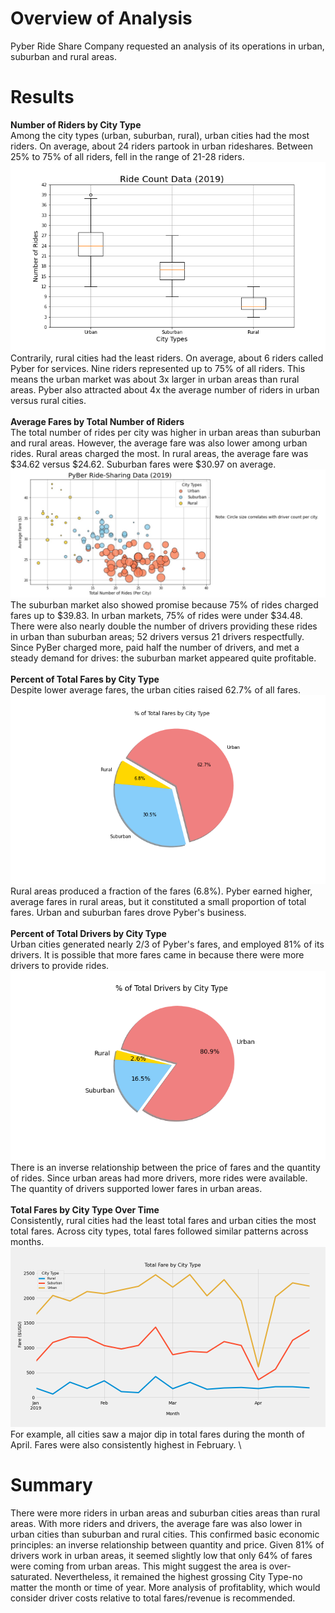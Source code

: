 # Overview of Analysis
Pyber Ride Share Company requested an analysis of its operations in urban, suburban and rural areas. 


# Results
**Number of Riders by City Type**
\
Among the city types (urban, suburban, rural), urban cities had the most riders. On average, about 24 riders partook in urban rideshares. Between 25% to 75% of all riders, fell in the range of 21-28 riders. 
\
!["Fig2"](https://github.com/dagibbins186/PyBer_Analysis/blob/main/PyBer_Analysis/analysis/Fig2.png)
\
Contrarily, rural cities had the least riders. On average, about 6 riders called Pyber for services. Nine riders represented up to 75% of all riders. This means the urban market was about 3x larger in urban areas than rural areas. Pyber also attracted about 4x the average number of riders in urban versus rural cities.
\
\
**Average Fares by Total Number of Riders**
\
The total number of rides per city was higher in urban areas than suburban and rural areas. However, the average fare was also lower among urban rides. Rural areas charged the most. In rural areas, the average fare was $34.62 versus $24.62. Suburban fares were $30.97 on average.
\
!["Fig1"](https://github.com/dagibbins186/PyBer_Analysis/blob/main/PyBer_Analysis/analysis/Fig1.jpg)
\
The suburban market also showed promise because 75% of rides charged fares up to $39.83. In urban markets, 75% of rides were under $34.48. There were also nearly double the number of drivers providing these rides in urban than suburban areas; 52 drivers versus 21 drivers respectfully. Since PyBer charged more, paid half the number of drivers, and met a steady demand for drives: the suburban market appeared quite profitable.
\
\
**Percent of Total Fares by City Type**
\
Despite lower average fares, the urban cities raised 62.7% of all fares. 
\
!["Fig5"](https://github.com/dagibbins186/PyBer_Analysis/blob/main/PyBer_Analysis/analysis/Fig5.png)
\
Rural areas produced a fraction of the fares (6.8%). Pyber earned higher, average fares in rural areas, but it constituted a small proportion of total fares. Urban and suburban fares drove Pyber's business.
\
\
**Percent of Total Drivers by City Type**
\
Urban cities generated nearly 2/3 of Pyber's fares, and employed 81% of its drivers. It is possible that more fares came in because there were more drivers to provide rides. 
\
!["Fig7"](https://github.com/dagibbins186/PyBer_Analysis/blob/main/PyBer_Analysis/analysis/Fig7.png)
\
There is an inverse relationship between the price of fares and the quantity of rides. Since urban areas had more drivers, more rides were available. The quantity of drivers supported lower fares in urban areas.
\
\
**Total Fares by City Type Over Time**
\
Consistently, rural cities had the least total fares and urban cities the most total fares. Across city types, total fares followed similar patterns across months. 
\
!["Fig8"](https://github.com/dagibbins186/PyBer_Analysis/blob/main/PyBer_Analysis/analysis/Fig8.png)
\
For example, all cities saw a major dip in total fares during the month of April. Fares were also consistently highest in February. 
\

# Summary
There were more riders in urban areas and suburban cities areas than rural areas. With more riders and drivers, the average fare was also lower in urban cities than suburban and rural cities. This confirmed basic economic principles: an inverse relationship between quantity and price. Given 81% of drivers work in urban areas, it seemed slightly low that only 64% of fares were coming from urban areas. This might suggest the area is over-saturated. Nevertheless, it remained the highest grossing City Type-no matter the month or time of year. More analysis of profitablity, which would consider driver costs relative to total fares/revenue is recommended.
